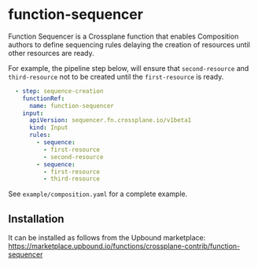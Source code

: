 # function-sequencer

Function Sequencer is a Crossplane function that enables Composition authors to define sequencing rules delaying the
creation of resources until other resources are ready.

For example, the pipeline step below, will ensure that `second-resource` and `third-resource` not to be created until
the `first-resource` is ready.

```yaml
  - step: sequence-creation
    functionRef:
      name: function-sequencer
    input:
      apiVersion: sequencer.fn.crossplane.io/v1beta1
      kind: Input
      rules:
        - sequence:
          - first-resource
          - second-resource
        - sequence:
          - first-resource
          - third-resource
```

See `example/composition.yaml` for a complete example.

## Installation

It can be installed as follows from the Upbound marketplace: https://marketplace.upbound.io/functions/crossplane-contrib/function-sequencer
